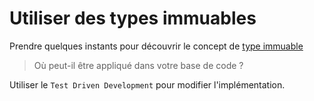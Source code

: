 # Utiliser des types immuables

Prendre quelques instants pour découvrir le concept de [type immuable](https://xtrem-tdd.netlify.app/Flavours/immutable-types)

> Où peut-il être appliqué dans votre base de code ?

Utiliser le `Test Driven Development` pour modifier l'implémentation.
